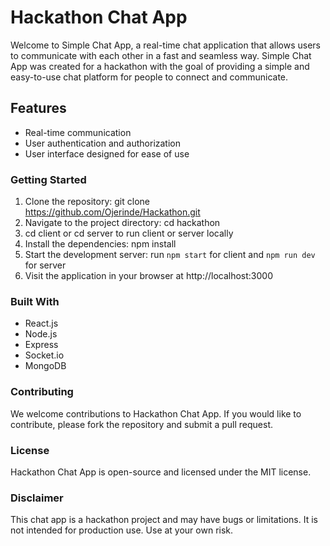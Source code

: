 # Hackathon Chat App
Welcome to Simple Chat App, a real-time chat application that allows users to communicate with each other in a fast and seamless way. Simple Chat App was created for a hackathon with the goal of providing a simple and easy-to-use chat platform for people to connect and communicate.

## Features
- Real-time communication
- User authentication and authorization
- User interface designed for ease of use
### Getting Started
1. Clone the repository: git clone https://github.com/Ojerinde/Hackathon.git
2. Navigate to the project directory: cd hackathon
3. cd client or cd server to run client or server locally
4. Install the dependencies: npm install
5. Start the development server: run `npm start` for client and `npm run dev` for server
6. Visit the application in your browser at http://localhost:3000
### Built With
- React.js
- Node.js
- Express
- Socket.io
- MongoDB
### Contributing
We welcome contributions to Hackathon Chat App. If you would like to contribute, please fork the repository and submit a pull request.

### License
Hackathon Chat App is open-source and licensed under the MIT license.

### Disclaimer
This chat app is a hackathon project and may have bugs or limitations. It is not intended for production use. Use at your own risk.
